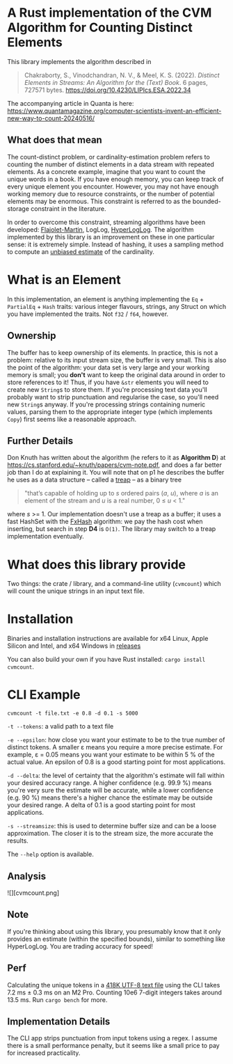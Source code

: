 # A Rust implementation of the CVM Algorithm for Counting Distinct Elements

This library implements the algorithm described in

> Chakraborty, S., Vinodchandran, N. V., & Meel, K. S. (2022). *Distinct Elements in Streams: An Algorithm for the (Text) Book*. 6 pages, 727571 bytes. https://doi.org/10.4230/LIPIcs.ESA.2022.34

The accompanying article in Quanta is here: https://www.quantamagazine.org/computer-scientists-invent-an-efficient-new-way-to-count-20240516/

## What does that mean
The count-distinct problem, or cardinality-estimation problem refers to counting the number of distinct elements in a data stream with repeated elements. As a concrete example, imagine that you want to count the unique words in a book. If you have enough memory, you can keep track of every unique element you encounter. However, you may not have enough working memory due to resource constraints, or the number of potential elements may be enormous. This constraint is referred to as the bounded-storage constraint in the literature.

In order to overcome this constraint, streaming algorithms have been developed: [Flajolet-Martin](https://en.wikipedia.org/wiki/Flajolet–Martin_algorithm), LogLog, [HyperLogLog](https://en.wikipedia.org/wiki/HyperLogLog). The algorithm implemented by this library is an improvement on these in one particular sense: it is extremely simple. Instead of hashing, it uses a sampling method to compute an [unbiased estimate](https://www.statlect.com/glossary/unbiased-estimator#:~:text=An%20estimator%20of%20a%20given,Examples) of the cardinality.

# What is an Element
In this implementation, an element is anything implementing the `Eq` + `PartialEq` + `Hash` traits: various integer flavours, strings, any Struct on which you have implemented the traits. Not `f32` / `f64`, however.

## Ownership
The buffer has to keep ownership of its elements. In practice, this is not a problem: relative to its input stream size, the buffer is very small. This is also the point of the algorithm: your data set is very large and your working memory is small; you **don't** want to keep the original data around in order to store references to it! Thus, if you have `&str` elements you will need to create new `String`s to store them. If you're processing text data you'll probably want to strip punctuation and regularise the case, so you'll need new `String`s anyway. If you're processing strings containing numeric values, parsing them to the appropriate integer type (which implements `Copy`) first seems like a reasonable approach.

## Further Details
Don Knuth has written about the algorithm (he refers to it as **Algorithm D**) at https://cs.stanford.edu/~knuth/papers/cvm-note.pdf, and does a far better job than I do at explaining it. You will note that on p1 he describes the buffer he uses as a data structure – called a [treap](https://en.wikipedia.org/wiki/Treap#:~:text=7%20External%20links-,Description,(randomly%20chosen)%20numeric%20priority.) – as a binary tree
> "that’s capable of holding up to _s_ ordered pairs (_a_, _u_), where _a_ is an element of the stream and _u_ is a real number, 0 ≤ _u_ < 1."

where _s_ >= 1. Our implementation doesn't use a treap as a buffer; it uses a fast HashSet with the [FxHash](https://docs.rs/fxhash/latest/fxhash/) algorithm: we pay the hash cost when inserting, but search in step **D4** is `O(1)`. The library may switch to a treap implementation eventually.

# What does this library provide
Two things: the crate / library, and a command-line utility (`cvmcount`) which will count the unique strings in an input text file.

# Installation
Binaries and installation instructions are available for x64 Linux, Apple Silicon and Intel, and x64 Windows in [releases](https://github.com/urschrei/cvmcount/releases)

You can also build your own if you have Rust installed: `cargo install cvmcount`.

# CLI Example

```shell
cvmcount -t file.txt -e 0.8 -d 0.1 -s 5000
```
`-t --tokens`: a valid path to a text file

`-e --epsilon`: how close you want your estimate to be to the true number of distinct tokens. A smaller ε means you require a more precise estimate. For example, ε = 0.05 means you want your estimate to be within 5 % of the actual value. An epsilon of 0.8 is a good starting point for most applications.

`-d --delta`: the level of certainty that the algorithm's estimate will fall within your desired accuracy range. A higher confidence (e.g. 99.9 %) means you're very sure the estimate will be accurate, while a lower confidence (e.g. 90 %) means there's a higher chance the estimate may be outside your desired range. A delta of 0.1 is a good starting point for most applications.

`-s --streamsize`: this is used to determine buffer size and can be a loose approximation. The closer it is to the stream size, the more accurate the results.

The `--help` option is available.

## Analysis

![][cvmcount.png]

## Note
If you're thinking about using this library, you presumably know that it only provides an estimate (within the specified bounds), similar to something like HyperLogLog. You are trading accuracy for speed!

## Perf
Calculating the unique tokens in a [418K UTF-8 text file](https://www.gutenberg.org/ebooks/8492) using the CLI takes 7.2 ms ± 0.3 ms on an M2 Pro. Counting 10e6 7-digit integers takes around 13.5 ms. Run `cargo bench` for more.

## Implementation Details
The CLI app strips punctuation from input tokens using a regex. I assume there is a small performance penalty, but it seems like a small price to pay for increased practicality.

 
